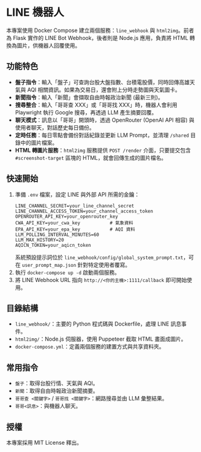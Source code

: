 # LINE 機器人

本專案使用 Docker Compose 建立兩個服務：`line_webhook` 與 `html2img`。前者為 Flask 實作的 LINE Bot Webhook，後者則是 Node.js 應用，負責將 HTML 轉換為圖片，供機器人回覆使用。

## 功能特色

- **盤子指令**：輸入「盤子」可查詢台股大盤指數、台積電股價，同時回傳高雄天氣與 AQI 相關資訊。如果為交易日，還會附上分時走勢圖與天氣圖卡。
- **新聞指令**：輸入「新聞」會擷取自由時報政治新聞 (最新三則)。
- **搜尋整合**：輸入「哥哥查 XXX」或「哥哥找 XXX」時，機器人會利用 Playwright 執行 Google 搜尋，再透過 LLM 產生摘要回覆。
- **聊天模式**：訊息以「哥哥」開頭時，透過 OpenRouter (OpenAI API 相容) 與使用者聊天，對話歷史每日備份。
- **定時任務**：每日零點會備份對話紀錄並更新 LLM Prompt，並清理 `/shared` 目錄中的圖片檔案。
- **HTML 轉圖片服務**：`html2img` 服務提供 `POST /render` 介面，只要提交包含 `#screenshot-target` 區塊的 HTML，就會回傳生成的圖片檔名。

## 快速開始

1. 準備 `.env` 檔案，設定 LINE 與外部 API 所需的金鑰：
   ```
   LINE_CHANNEL_SECRET=your_line_channel_secret
   LINE_CHANNEL_ACCESS_TOKEN=your_channel_access_token
   OPENROUTER_API_KEY=your_openrouter_key
   CWA_API_KEY=your_cwa_key           # 氣象資料
   EPA_API_KEY=your_epa_key           # AQI 資料
   LLM_POLLING_INTERVAL_MINUTES=60
   LLM_MAX_HISTORY=20
   AQICN_TOKEN=your_aqicn_token
   ```
   系統預設提示詞位於 `line_webhook/config/global_system_prompt.txt`，可在 `user_prompt_map.json` 針對特定使用者覆寫。
2. 執行 `docker-compose up -d` 啟動兩個服務。
3. 將 LINE Webhook URL 指向 `http://<你的主機>:1111/callback` 即可開始使用。

## 目錄結構

- `line_webhook/`：主要的 Python 程式碼與 Dockerfile，處理 LINE 訊息事件。
- `html2img/`：Node.js 伺服器，使用 Puppeteer 截取 HTML 畫面成圖片。
- `docker-compose.yml`：定義兩個服務的建置方式與共享資料夾。

## 常用指令

- `盤子`：取得台股行情、天氣與 AQI。
- `新聞`：取得自由時報政治新聞摘要。
- `哥哥查 <關鍵字>` / `哥哥找 <關鍵字>`：網路搜尋並由 LLM 彙整結果。
- `哥哥<訊息>`：與機器人聊天。

## 授權

本專案採用 MIT License 釋出。
